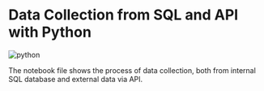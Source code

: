 # Data Collection from SQL and API with Python

![python](https://user-images.githubusercontent.com/45530179/218249166-3194094e-a21d-47a9-882e-7a837580a3e2.jpg)

The notebook file shows the process of data collection, both from internal SQL database and external data via API.